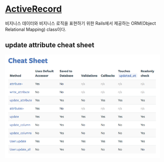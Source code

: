 # [ActiveRecord](https://guides.rorlab.org/active_record_basics.html)
비지니스 데이터와 비지니스 로직을 표현하기 위한 Rails에서 제공하는 ORM(Object Relational Mapping) class이다.

## update attribute cheat sheet
![update attribute cheat sheet](images/active_record_update_attrs.png)
